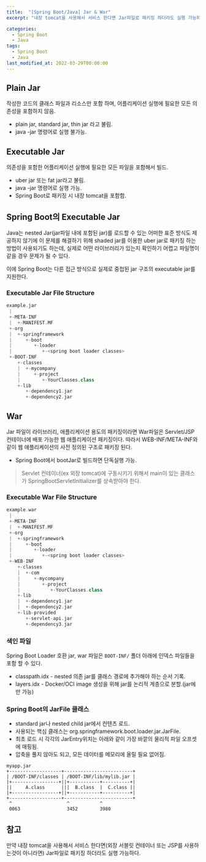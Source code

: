 ```yaml
---
title:  "[Spring Boot/Java] Jar & War"
excerpt: "내장 tomcat을 사용해서 서비스 한다면 Jar파일로 패키징 하더라도 실행 가능하다"

categories:
  - Spring Boot
  - Java
tags:
  - Spring Boot
  - Java
last_modified_at: 2022-03-29T00:00:00
---
```



## Plain Jar

작성한 코드의 클래스 파일과 리소스만 포함 하며, 어플리케이션 실행에 필요한 모든 의존성을 포함하지 않음.

- plain jar, standard jar, thin jar 라고 불림.
- java -jar 명령어로 실행 불가능.

## Executable Jar

의존성을 포함한 어플리케이션 실행에 필요한 모든 파일을 포함해서 빌드.

- uber jar 또는 fat jar라고 불림.
- java -jar 명령어로 실행 가능.
- Spring Boot로 패키징 시 내장 tomcat을 포함함.

## Spring Boot의 Executable Jar

Java는 nested Jar(jar파일 내에 포함된 jar)를 로드할 수 있는 어떠한 표준 방식도 제공하지 않기에 이 문제를 해결하기 위해 shaded jar를 이용한 uber jar로 패키징 하는 방법이 사용되기도 하는데, 실제로 어떤 라이브러리가 있는지 확인하기 어렵고 파일명이 같을 경우 문제가 될 수 있다. 

이에 Spring Boot는 다른 접근 방식으로 실제로 중첩된 jar 구조의 executable jar를 지원한다. 

### **Executable Jar File Structure**

```groovy
example.jar
 |
 +-META-INF
 |  +-MANIFEST.MF
 +-org
 |  +-springframework
 |     +-boot
 |        +-loader
 |           +-<spring boot loader classes>
 +-BOOT-INF
    +-classes
    |  +-mycompany
    |     +-project
    |        +-YourClasses.class
    +-lib
       +-dependency1.jar
       +-dependency2.jar
```

## War

Jar 파일이 라이브러리, 애플리케이션 용도의 패키징이라면 War파일은 Servlet/JSP 컨테이너에 배포 가능한 웹 애플리케이션 패키징이다. 따라서 WEB-INF/META-INF와 같이 웹 애플리케이션의 사전 정의된 구조로 패키징 된다.

- Spring Boot에서 bootJar로 빌드하면 단독실행 가능.

> Servlet 컨테이너(ex 외장 tomcat)에 구동시키기 위해서 main이 있는 클래스가 SpringBootServletInitializer를 상속받아야 한다.
> 

### **Executable War File Structure**

```groovy
example.war
 |
 +-META-INF
 |  +-MANIFEST.MF
 +-org
 |  +-springframework
 |     +-boot
 |        +-loader
 |           +-<spring boot loader classes>
 +-WEB-INF
    +-classes
    |  +-com
    |     +-mycompany
    |        +-project
    |           +-YourClasses.class
    +-lib
    |  +-dependency1.jar
    |  +-dependency2.jar
    +-lib-provided
       +-servlet-api.jar
       +-dependency3.jar
```

### 색인 파일

Spring Boot Loader 호환 jar, war 파일은 `BOOT-INF/` 폴더 아래에 인덱스 파일들을 포함 할 수 있다.

- classpath.idx - nested 의존 jar를 클래스 경로에 추가해야 하는 순서 기록.
- layers.idx - Docker/OCI image 생성을 위해 jar를 논리적 계층으로 분할.(jar에만 가능)

### Spring Boot의 JarFile 클래스

- standard jar나 nested child jar에서 컨텐츠 로드.
- 사용되는 핵심 클래스는 org.springframework.boot.loader.jar.JarFile.
- 최초 로드 시 각각의 JarEntry위치는 아래와 같이 가장 바깥의 물리적 파일 오프셋에 매핑됨.
- 압축을 풀지 않아도 되고, 모든 데이터를 메모리에 올릴 필요 없어짐.

```
myapp.jar
+-------------------+-------------------------+
| /BOOT-INF/classes | /BOOT-INF/lib/mylib.jar |
|+-----------------+||+-----------+----------+|
||     A.class      |||  B.class  |  C.class ||
|+-----------------+||+-----------+----------+|
+-------------------+-------------------------+
 ^                    ^           ^
 0063                 3452        3980
```

## 참고

만약 내장 tomcat을 사용해서 서비스 한다면(외장 서블릿 컨테이너 또는 JSP를 사용하는것이 아니라면)  Jar파일로 패키징 하더라도 실행 가능하다. 

<!--

[https://docs.spring.io/spring-boot/docs/current/reference/html/executable-jar.html#appendix.executable-jar.nested-jars](https://docs.spring.io/spring-boot/docs/current/reference/html/executable-jar.html#appendix.executable-jar.nested-jars)

[https://zion830.tistory.com/121](https://zion830.tistory.com/121)

[https://wordbe.tistory.com/entry/Spring-Boot-2-Executable-JAR-스프링-부트-실행](https://wordbe.tistory.com/entry/Spring-Boot-2-Executable-JAR-%EC%8A%A4%ED%94%84%EB%A7%81-%EB%B6%80%ED%8A%B8-%EC%8B%A4%ED%96%89)

[https://hye0-log.tistory.com/27](https://hye0-log.tistory.com/27)

[https://hye0-log.tistory.com/29](https://hye0-log.tistory.com/29)

-->